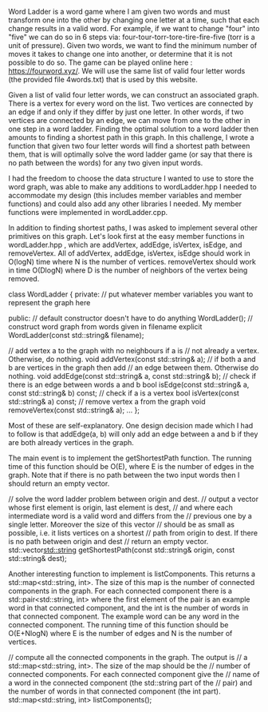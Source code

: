 Word Ladder is a word game where I am given two words and must transform one into the other by changing one letter at a time, such that each change results in a valid word.  For example, if we want to change "four" into "five" we can do so in 6 steps via: four-tour-torr-tore-tire-fire-five (torr is a unit of pressure).  Given two words, we want to find the minimum number of moves it takes to change one into another, or determine that it is not possible to do so. The game can be played online here : https://fourword.xyz/.  We will use the same list of valid four letter words (the provided file 4words.txt) that is used by this website.

Given a list of valid four letter words, we can construct an associated graph.  There is a vertex for every word on the list.  Two vertices are connected by an edge if and only if they differ by just one letter.  In other words, if two vertices are connected by an edge, we can move from one to the other in one step in a word ladder.  Finding the optimal solution to a word ladder then amounts to finding a shortest path in this graph.  In this challenge, I wrote a function that given two four letter words will find a shortest path between them, that is will optimally solve the word ladder game (or say that there is no path between the words) for any two given input words.

I had the freedom to choose the data structure I wanted to use to store the word graph, was able to make any additions to wordLadder.hpp I needed to accommodate my design (this includes member variables and member functions) and could also add any other libraries I needed.  My member functions were implemented in wordLadder.cpp.

In addition to finding shortest paths, I was asked to implement several other primitives on this graph.  Let's look first at the easy member functions in wordLadder.hpp , which are addVertex, addEdge, isVertex, isEdge, and removeVertex.  All of addVertex, addEdge, isVertex, isEdge should work in O(logN) time where N is the number of vertices.  removeVertex should work in time O(DlogN) where D is the number of neighbors of the vertex being removed.

class WordLadder {
 private:
  // put whatever member variables you want to represent the graph here

 public:
  // default constructor doesn't have to do anything
  WordLadder();
  // construct word graph from words given in filename
  explicit WordLadder(const std::string& filename);

  // add vertex a to the graph with no neighbours if a is
  // not already a vertex.  Otherwise, do nothing.
  void addVertex(const std::string& a);
  // if both a and b are vertices in the graph then add
  // an edge between them.  Otherwise do nothing.
  void addEdge(const std::string& a, const std::string& b);
  // check if there is an edge between words a and b
  bool isEdge(const std::string& a, const std::string& b) const;
  // check if a is a vertex
  bool isVertex(const std::string& a) const;
  // remove vertex a from the graph
  void removeVertex(const std::string& a);
  ...
};

Most of these are self-explanatory.  One design decision made which I had to follow is that addEdge(a, b) will only add an edge between a and b if they are both already vertices in the graph.

The main event is to implement the getShortestPath function.  The running time of this function should be O(E), where E is the number of edges in the graph.  Note that if there is no path between the two input words then I should return an empty vector.

  // solve the word ladder problem between origin and dest.
  // output a vector whose first element is origin, last element is dest,
  // and where each intermediate word is a valid word and differs from the
  // previous one by a single letter. Moreover the size of this vector
  // should be as small as possible, i.e. it lists vertices on a shortest
  // path from origin to dest. If there is no path between origin and dest
  // return an empty vector.
  std::vector<std::string>
  getShortestPath(const std::string& origin, const std::string& dest);

Another interesting function to implement is listComponents.  This returns a std::map<std::string, int>.  The size of this map is the number of connected components in the graph.  For each connected component there is a std::pair<std::string, int> where the first element of the pair is an example word in that connected component, and the int is the number of words in that connected component.  The example word can be any word in the connected component.  The running time of this function should be O(E+NlogN) where E is the number of edges and N is the number of vertices.

  // compute all the connected components in the graph.  The output is
  // a std::map<std::string, int>.  The size of the map should be the
  // number of connected components.  For each connected component give the
  // name of a word in the connected component (the std::string part of the
  // pair) and the number of words in that connected component (the int part).
  std::map<std::string, int> listComponents();
